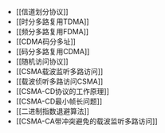 *   [[信道划分协议]]
*   [[时分多路复用TDMA]]
*   [[频分多路复用FDMA]]
*   [[CDMA码分多址]]
*   [[码分多路复用CDMA]]
*   [[随机访问协议]]
*   [[CSMA载波监听多路访问]]
*   [[载波侦听多路访问CSMA]]
*   [[CSMA-CD协议的工作原理]]
*   [[CSMA-CD最小帧长问题]]
*   [[二进制指数退避算法]]
*   [[CSMA-CA带冲突避免的载波监听多路访问]]
